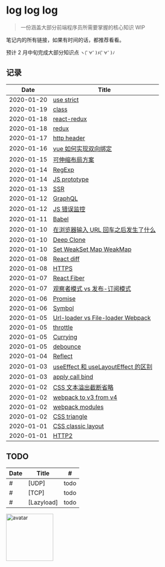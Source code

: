 # log log log

> 一份涵盖大部分前端程序员所需要掌握的核心知识 WIP

笔记内的所有链接，如果有时间的话，都推荐看看。

预计 2 月中旬完成大部分知识点 `ヽ(ﾟ∀ﾟ)ﾒ(ﾟ∀ﾟ)ﾉ`

## 记录

| Date       | Title                                     |
| ---------- | ----------------------------------------- |
| 2020-01-20 | [use strict][36]                          |
| 2020-01-19 | [class][35]                               |
| 2020-01-18 | [react-redux][34]                         |
| 2020-01-18 | [redux][33]                               |
| 2020-01-17 | [http header][32]                         |
| 2020-01-16 | [vue 如何实现双向绑定][31]                |
| 2020-01-15 | [可伸缩布局方案][30]                      |
| 2020-01-14 | [RegExp][29]                              |
| 2020-01-14 | [JS prototype][28]                        |
| 2020-01-13 | [SSR][27]                                 |
| 2020-01-12 | [GraphQL][26]                             |
| 2020-01-12 | [JS 错误监控][25]                         |
| 2020-01-11 | [Babel][24]                               |
| 2020-01-10 | [在浏览器输入 URL 回车之后发生了什么][23] |
| 2020-01-10 | [Deep Clone][22]                          |
| 2020-01-10 | [Set WeakSet Map WeakMap][21]             |
| 2020-01-08 | [React diff][19]                          |
| 2020-01-08 | [HTTPS][18]                               |
| 2020-01-07 | [React Fiber][17]                         |
| 2020-01-07 | [观察者模式 vs 发布-订阅模式][16]         |
| 2020-01-06 | [Promise][15]                             |
| 2020-01-06 | [Symbol][14]                              |
| 2020-01-05 | [Url-loader vs File-loader Webpack][13]   |
| 2020-01-05 | [throttle][12]                            |
| 2020-01-05 | [Currying][11]                            |
| 2020-01-05 | [debounce][10]                            |
| 2020-01-04 | [Reflect][9]                              |
| 2020-01-03 | [useEffect 和 useLayoutEffect 的区别][8]  |
| 2020-01-03 | [apply call bind][7]                      |
| 2020-01-02 | [CSS 文本溢出截断省略][6]                 |
| 2020-01-02 | [webpack to v3 from v4][5]                |
| 2020-01-02 | [webpack modules][4]                      |
| 2020-01-02 | [CSS triangle][3]                         |
| 2020-01-01 | [CSS classic layout][2]                   |
| 2020-01-01 | [HTTP2][1]                                |

## TODO

| Date | Title      | #    |
| ---- | ---------- | ---- |
| #    | [UDP]      | todo |
| #    | [TCP]      | todo |
| #    | [Lazyload] | todo |

[36]: https://limichange.github.io/log-log-log/javascript/use-strict.html
[35]: https://limichange.github.io/log-log-log/javascript/class.html
[34]: https://limichange.github.io/log-log-log/redux/react-redux.html
[33]: https://limichange.github.io/log-log-log/redux/redux.html
[32]: https://limichange.github.io/log-log-log/network/HTTP.html
[31]: https://limichange.github.io/log-log-log/vue/vue如何实现双向绑定.html
[30]: https://limichange.github.io/log-log-log/javascript/可伸缩布局方案.html
[29]: https://limichange.github.io/log-log-log/javascript/RegExp.html
[28]: https://limichange.github.io/log-log-log/javascript/prototype.html
[27]: https://limichange.github.io/log-log-log/SSR/READEME.html
[26]: https://limichange.github.io/log-log-log/graphql/GraphQL.html
[25]: https://limichange.github.io/log-log-log/concept/JS%E9%94%99%E8%AF%AF%E7%9B%91%E6%8E%A7.html
[24]: https://limichange.github.io/log-log-log/babel/babel.html
[23]: https://limichange.github.io/log-log-log/browser/%E5%9C%A8%E6%B5%8F%E8%A7%88%E5%99%A8%E8%BE%93%E5%85%A5%20URL%20%E5%9B%9E%E8%BD%A6%E4%B9%8B%E5%90%8E%E5%8F%91%E7%94%9F%E4%BA%86%E4%BB%80%E4%B9%88.html
[22]: https://limichange.github.io/log-log-log/javascript/deepClone.html
[21]: https://limichange.github.io/log-log-log/javascript/Set%E3%80%81WeakSet%E3%80%81Map%E5%8F%8AWeakMap.html
[20]: https://limichange.github.io/log-log-log/browser/cookie.html
[19]: https://limichange.github.io/log-log-log/react/react%20diff.html
[18]: https://limichange.github.io/log-log-log/network/HTTPS.html
[17]: https://limichange.github.io/log-log-log/react/Fiber.html
[16]: https://limichange.github.io/log-log-log/concept/%E8%A7%82%E5%AF%9F%E8%80%85%E6%A8%A1%E5%BC%8F%20vs%20%E5%8F%91%E5%B8%83-%E8%AE%A2%E9%98%85%E6%A8%A1%E5%BC%8F.html
[15]: https://limichange.github.io/log-log-log/javascript/Promise/Promise%E5%AE%9E%E7%8E%B0
[14]: https://limichange.github.io/log-log-log/javascript/Symbol.htm
[13]: https://limichange.github.io/log-log-log/webpack/Url-loader%20vs%20File-loader%20Webpack.html
[12]: https://limichange.github.io/log-log-log/javascript/throttle.html
[11]: https://limichange.github.io/log-log-log/javascript/Currying%20%E6%9F%AF%E9%87%8C%E5%8C%96.html
[10]: https://limichange.github.io/log-log-log/javascript/debounce.html
[1]: https://limichange.github.io/log-log-log/network/HTTP2.html
[2]: https://limichange.github.io/log-log-log/css/CSS%E7%BB%8F%E5%85%B8%E5%B8%83%E5%B1%80.html
[3]: https://limichange.github.io/log-log-log/css/%E7%94%BB%E4%B8%80%E4%B8%AA%E5%B0%8F%E4%B8%89%E8%A7%92.html
[4]: https://limichange.github.io/log-log-log/webpack/%E6%A8%A1%E5%9D%97%E5%8C%96.html
[5]: https://limichange.github.io/log-log-log/webpack/webpack%20to%20v4%20from%20v3.html
[6]: https://limichange.github.io/log-log-log/css/%E6%96%87%E6%9C%AC%E6%BA%A2%E5%87%BA%E6%88%AA%E6%96%AD%E7%9C%81%E7%95%A5.html
[7]: https://limichange.github.io/log-log-log/javascript/apply&call&bind.html
[8]: https://limichange.github.io/log-log-log/react/useEffect%20%E5%92%8C%20useLayoutEffect%20%E7%9A%84%E5%8C%BA%E5%88%AB.html
[9]: https://limichange.github.io/log-log-log/javascript/Reflect.html

<img src="https://github.com/limichange/log-log-log/blob/master/images/avatar.jpg?raw=true" alt="avatar" width="128px"/>
